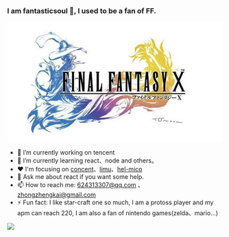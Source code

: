 ### I am fantasticsoul 👋, I used to be a fan of FF.

![ff10](https://raw.githubusercontent.com/fantasticsoul/assets/master/img/ff10.png)


- 🔭 I’m currently working on tencent
- 🌱 I’m currently learning react、node and others。
- ❤️ I'm focusing on [concent](https://github.com/concentjs/concent)、[limu](https://github.com/tnfe/limu)、[hel-mico](https://github.com/tnfe/hel)
- 💬 Ask me about react if you want some help.
- 📫 How to reach me: 624313307@qq.com 、 zhongzhengkai@gmail.com
- ⚡ Fun fact: I like star-craft one so much, I am a protoss player and my apm can reach 220, I am also a fan of nintendo games(zelda、mario...)

<img src="https://github-readme-stats.vercel.app/api?username=fantasticsoul&show_icons=true&icon_color=CE1D2D&text_color=718096&bg_color=ffffff&hide_title=true"></img>
